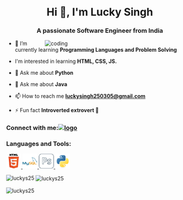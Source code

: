 <h1 align="center">Hi 👋, I'm Lucky Singh</h1>
<h3 align="center">A passionate Software Engineer from India</h3>

<img align="right" alt="coding" width="400" src="https://camo.githubusercontent.com/c1dcb74cc1c1835b1d716f5051499a2814c683c806b15f04b0eba492863703e9/68747470733a2f2f63646e2e6472696262626c652e636f6d2f75736572732f3733303730332f73637265656e73686f74732f363538313234332f6176656e746f2e676966">

- 🌱 I’m currently learning **Programming Languages and Problem Solving**
- I'm interested in learning **HTML, CSS, JS.**

- 💬 Ask me about **Python**
- 💬 Ask me about **Java**

- 📫 How to reach me **luckysingh250305@gmail.com**

- ⚡ Fun fact **Introverted extrovert 🤭**

<h3 align="left">Connect with me:<a href="https://github.com/LuckyS25"><img scr="[https://www.google.com/url?sa=i&url=https%3A%2F%2Fwww.template.net%2Feditable%2F100603%2Fsmall-linkedin-icon-clipart&psig=AOvVaw28nobNgd-vqzOtupRw-3t7&ust=1712842821676000&source=images&cd=vfe&opi=89978449&ved=0CBIQjRxqFwoTCJD1k_Lit4UDFQAAAAAdAAAAABAJ](https://www.google.com/url?sa=i&url=https%3A%2F%2Fbrand.linkedin.com%2Fcontent%2Fbrand%2Fglobal%2Fen_us%2Findex%2Fvisual-identity%2Flogo&psig=AOvVaw28nobNgd-vqzOtupRw-3t7&ust=1712842821676000&source=images&cd=vfe&opi=89978449&ved=0CBIQjRxqFwoTCJD1k_Lit4UDFQAAAAAdAAAAABAa" alt="logo"></a> </h3>

<h3 align="left">Languages and Tools:</h3>
<p align="left"> <a href="https://www.w3.org/html/" target="_blank" rel="noreferrer"> <img src="https://raw.githubusercontent.com/devicons/devicon/master/icons/html5/html5-original-wordmark.svg" alt="html5" width="40" height="40"/> </a> <a href="https://www.mysql.com/" target="_blank" rel="noreferrer"> <img src="https://raw.githubusercontent.com/devicons/devicon/master/icons/mysql/mysql-original-wordmark.svg" alt="mysql" width="40" height="40"/> </a> <a href="https://www.photoshop.com/en" target="_blank" rel="noreferrer"> <img src="https://raw.githubusercontent.com/devicons/devicon/master/icons/photoshop/photoshop-line.svg" alt="photoshop" width="40" height="40"/> </a> <a href="https://www.python.org" target="_blank" rel="noreferrer"> <img src="https://raw.githubusercontent.com/devicons/devicon/master/icons/python/python-original.svg" alt="python" width="40" height="40"/> </a> </p>

<p><img align="left" src="https://github-readme-stats.vercel.app/api/top-langs?username=luckys25&show_icons=true&locale=en&layout=compact" alt="luckys25" /></p>

<p>&nbsp;<img align="center" src="https://github-readme-stats.vercel.app/api?username=luckys25&show_icons=true&locale=en" alt="luckys25" /></p>

<p><img align="center" src="https://github-readme-streak-stats.herokuapp.com/?user=luckys25&" alt="luckys25" /></p>
